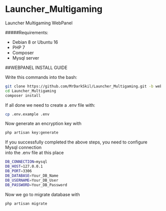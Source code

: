 # Launcher_Multigaming
Launcher Multigaming WebPanel


#####Requirements:
- Debian 8 or Ubuntu 16
- PHP 7
- Composer
- Mysql server


##WEBPANEL INSTALL GUIDE

Write this commands into the bash:<br>
```bash
git clone https://github.com/MrDarkSkil/Launcher_Multigaming.git -b webpanel
cd Launcher_Multigaming
composer install
```

If all done we need to create a .env file with:
```bash
cp .env.example .env
```

Now generate an encryption key with
```bash
php artisan key:generate
```
If you successfully completed the above steps, you need to configure Mysql connection<br>
into the .env file at this place
```bash
DB_CONNECTION=mysql
DB_HOST=127.0.0.1
DB_PORT=3306
DB_DATABASE=Your_DB_Name
DB_USERNAME=Your_DB_User
DB_PASSWORD=Your_DB_Password
```

Now we go to migrate database with
```bash
php artisan migrate
```




 
